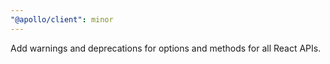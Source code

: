 ```yaml
---
"@apollo/client": minor
---
```


Add warnings and deprecations for options and methods for all React APIs.
